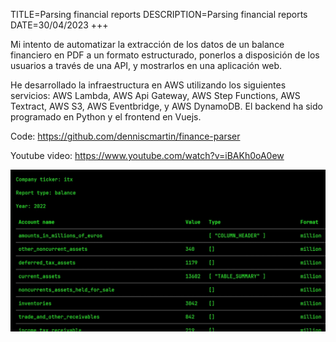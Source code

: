 TITLE=Parsing financial reports
DESCRIPTION=Parsing financial reports
DATE=30/04/2023
+++

Mi intento de automatizar la extracción de los datos de un balance financiero en PDF a un formato estructurado, ponerlos a disposición de los usuarios a través de una API, y mostrarlos en una aplicación web.

He desarrollado la infraestructura en AWS utilizando los siguientes servicios: AWS Lambda, AWS Api Gateway, AWS Step Functions, AWS Textract, AWS S3, AWS Eventbridge, y AWS DynamoDB. El backend ha sido programado en Python y el frontend en Vuejs.

Code: <https://github.com/denniscmartin/finance-parser>

Youtube video: <https://www.youtube.com/watch?v=iBAKh0oA0ew>

![Frontend](../static/parsing-financial-reports.png)